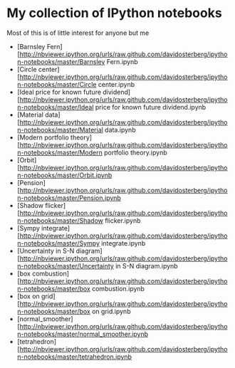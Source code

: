 # My collection of IPython notebooks

Most of this is of little interest for anyone but me

* [Barnsley Fern][http://nbviewer.ipython.org/urls/raw.github.com/davidosterberg/ipython-notebooks/master/Barnsley Fern.ipynb
* [Circle center][http://nbviewer.ipython.org/urls/raw.github.com/davidosterberg/ipython-notebooks/master/Circle center.ipynb
* [Ideal price for known future dividend][http://nbviewer.ipython.org/urls/raw.github.com/davidosterberg/ipython-notebooks/master/Ideal price for known future dividend.ipynb
* [Material data][http://nbviewer.ipython.org/urls/raw.github.com/davidosterberg/ipython-notebooks/master/Material data.ipynb
* [Modern portfolio theory][http://nbviewer.ipython.org/urls/raw.github.com/davidosterberg/ipython-notebooks/master/Modern portfolio theory.ipynb
* [Orbit][http://nbviewer.ipython.org/urls/raw.github.com/davidosterberg/ipython-notebooks/master/Orbit.ipynb
* [Pension][http://nbviewer.ipython.org/urls/raw.github.com/davidosterberg/ipython-notebooks/master/Pension.ipynb
* [Shadow flicker][http://nbviewer.ipython.org/urls/raw.github.com/davidosterberg/ipython-notebooks/master/Shadow flicker.ipynb
* [Sympy integrate][http://nbviewer.ipython.org/urls/raw.github.com/davidosterberg/ipython-notebooks/master/Sympy integrate.ipynb
* [Uncertainty in S-N diagram][http://nbviewer.ipython.org/urls/raw.github.com/davidosterberg/ipython-notebooks/master/Uncertainty in S-N diagram.ipynb
* [box combustion][http://nbviewer.ipython.org/urls/raw.github.com/davidosterberg/ipython-notebooks/master/box combustion.ipynb
* [box on grid][http://nbviewer.ipython.org/urls/raw.github.com/davidosterberg/ipython-notebooks/master/box on grid.ipynb
* [normal_smoother][http://nbviewer.ipython.org/urls/raw.github.com/davidosterberg/ipython-notebooks/master/normal_smoother.ipynb
* [tetrahedron][http://nbviewer.ipython.org/urls/raw.github.com/davidosterberg/ipython-notebooks/master/tetrahedron.ipynb
